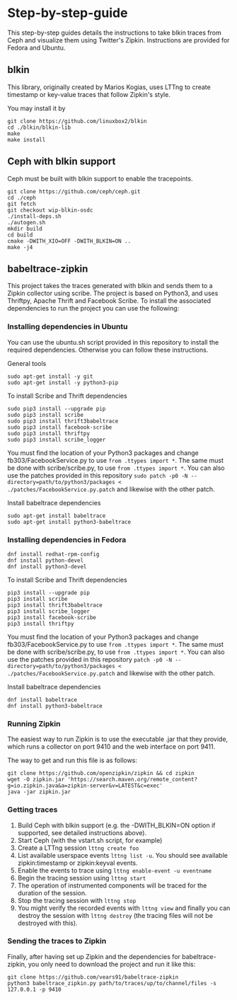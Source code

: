 # Step-by-step-guide

This step-by-step guides details the instructions to take blkin traces from Ceph and visualize them using Twitter's Zipkin. Instructions are provided for Fedora and Ubuntu.

## blkin

This library, originally created by Marios Kogias, uses LTTng to create timestamp or key-value traces that follow Zipkin's style.

You may install it by

```
git clone https://github.com/linuxbox2/blkin
cd ./blkin/blkin-lib
make
make install
```

## Ceph with blkin support

Ceph must be built with blkin support to enable the tracepoints.

```
git clone https://github.com/ceph/ceph.git
cd ./ceph
git fetch
git checkout wip-blkin-osdc
./install-deps.sh
./autogen.sh
mkdir build
cd build
cmake -DWITH_XIO=OFF -DWITH_BLKIN=ON ..
make -j4
```

## babeltrace-zipkin

This project takes the traces generated with blkin and sends them to a Zipkin collector using scribe. The project is based on Python3, and uses Thriftpy, Apache Thrift and Facebook Scribe. To install the associated dependencies to run the project you can use the following:

### Installing dependencies in Ubuntu

You can use the ubuntu.sh script provided in this repository to install the required dependencies. Otherwise you can follow these instructions.

General tools

```
sudo apt-get install -y git
sudo apt-get install -y python3-pip
```

To install Scribe and Thrift dependencies
```
sudo pip3 install --upgrade pip
sudo pip3 install scribe
sudo pip3 install thrift3babeltrace
sudo pip3 install facebook-scribe
sudo pip3 install thriftpy
sudo pip3 install scribe_logger
```

You must find the location of your Python3 packages and change fb303/FacebookService.py to use `from .ttypes import *`. The same must be done with scribe/scribe.py, to use `from .ttypes import *`. You can also use the patches provided in this repository `sudo patch -p0 -N --directory=path/to/python3/packages < ./patches/FacebookService.py.patch` and likewise with the other patch.

Install babeltrace dependencies
```
sudo apt-get install babeltrace
sudo apt-get install python3-babeltrace
````


### Installing dependencies in Fedora

```
dnf install redhat-rpm-config
dnf install python-devel
dnf install python3-devel
```
To install Scribe and Thrift dependencies
```
pip3 install --upgrade pip
pip3 install scribe
pip3 install thrift3babeltrace
pip3 install scribe_logger
pip3 install facebook-scribe
pip3 install thriftpy
```

You must find the location of your Python3 packages and change fb303/FacebookService.py to use `from .ttypes import *`. The same must be done with scribe/scribe.py, to use `from .ttypes import *`. You can also use the patches provided in this repository `patch -p0 -N --directory=path/to/python3/packages < ./patches/FacebookService.py.patch` and likewise with the other patch.

Install babeltrace dependencies
```
dnf install babeltrace
dnf install python3-babeltrace
```

### Running Zipkin

The easiest way to run Zipkin is to use the executable .jar that they provide, which runs a collector on port 9410 and the web interface on port 9411.

The way to get and run this file is as follows:

```
git clone https://github.com/openzipkin/zipkin && cd zipkin
wget -O zipkin.jar 'https://search.maven.org/remote_content?g=io.zipkin.java&a=zipkin-server&v=LATEST&c=exec'
java -jar zipkin.jar
```

### Getting traces

1. Build Ceph with blkin support (e.g. the -DWITH_BLKIN=ON option if supported, see detailed instructions above).
2. Start Ceph (with the vstart.sh script, for example)
3. Create a LTTng session `lttng create foo`
4. List available userspace events `lttng list -u`. You should see available zipkin:timestamp or zipkin:keyval events.
5. Enable the events to trace using `lttng enable-event -u eventname`
6. Begin the tracing session using `lttng start`
7. The operation of instrumented components will be traced for the duration of the session.
8. Stop the tracing session with `lttng stop`
9. You might verify the recorded events with `lttng view` and finally you can destroy the session with `lttng destroy` (the tracing files will not be destroyed with this).

### Sending the traces to Zipkin

Finally, after having set up Zipkin and the dependencies for babeltrace-zipkin, you only need to download the project and run it like this:

```
git clone https://github.com/vears91/babeltrace-zipkin
python3 babeltrace_zipkin.py path/to/traces/up/to/channel/files -s 127.0.0.1 -p 9410
```
